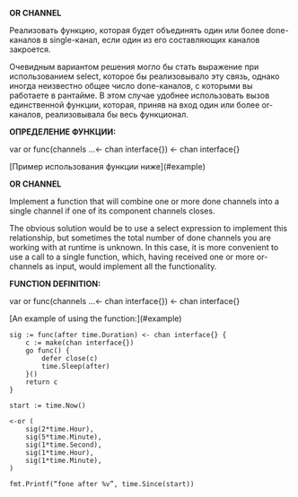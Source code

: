 <p><b>OR CHANNEL</b></p>
<p>Реализовать функцию, которая будет объединять один или более done-каналов в single-канал, если один из его составляющих каналов закроется.</p>
<p>Очевидным вариантом решения могло бы стать выражение при использованием select, которое бы реализовывало эту связь, однако иногда неизвестно общее число done-каналов, с которыми вы работаете в рантайме. В этом случае удобнее использовать вызов единственной функции, которая, приняв на вход один или более or-каналов, реализовывала бы весь функционал.</p>
<p><b>ОПРЕДЕЛЕНИЕ ФУНКЦИИ:</b></p>
<p>var or func(channels ...<- chan interface{}) <- chan interface{}</p>
<p>[Пример использования функции ниже](#example)</p>


<p><b>OR CHANNEL</b></p>
<p>Implement a function that will combine one or more done channels into a single channel if one of its component channels closes.</p>
<p>The obvious solution would be to use a select expression to implement this relationship, but sometimes the total number of done channels you are working with at runtime is unknown. In this case, it is more convenient to use a call to a single function, which, having received one or more or-channels as input, would implement all the functionality.</p>
<p><b>FUNCTION DEFINITION:</b></p>
<p>var or func(channels ...<- chan interface{}) <- chan interface{}</p>
<p>[An example of using the function:](#example)</p>

<a name="example"></a>


```      
sig := func(after time.Duration) <- chan interface{} {
    c := make(chan interface{})
    go func() {
        defer close(c)
        time.Sleep(after)
    }()
    return c
}
  
start := time.Now()

<-or (
    sig(2*time.Hour),
    sig(5*time.Minute),
    sig(1*time.Second),
    sig(1*time.Hour),
    sig(1*time.Minute),
)

fmt.Printf(“fone after %v”, time.Since(start))
```
